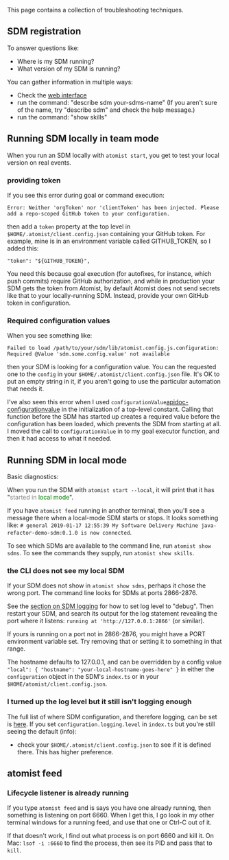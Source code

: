 This page contains a collection of troubleshooting techniques.

## SDM registration

To answer questions like:

* Where is my SDM running?
* What version of my SDM is running?

You can gather information in multiple ways:

* Check the [web interface](team.md#see-your-sdm-registration)
* run the command: "describe sdm your-sdms-name" (If you aren't sure of the name, try "describe sdm" and check the help message.)
* run the command: "show skills"

## Running SDM locally in team mode

When you run an SDM locally with `atomist start`, you get to test your local version on real events.

### providing token

If you see this error during goal or command execution:

`Error: Neither 'orgToken' nor 'clientToken' has been injected. Please add a repo-scoped GitHub token to your configuration.`

then add a `token` property at the top level in `$HOME/.atomist/client.config.json` containing your
GitHub token. For example, mine is in an environment variable called GITHUB_TOKEN, so I added this:

`"token": "${GITHUB_TOKEN}",`

You need this because goal execution (for autofixes, for instance, which push commits) require GitHub
authorization, and while in production your SDM gets the token from Atomist, by default Atomist does not send secrets like that to your locally-running SDM. Instead, provide your own GitHub token in configuration.

### Required configuration values

When you see something like:

`Failed to load /path/to/your/sdm/lib/atomist.config.js.configuration: Required @Value 'sdm.some.config.value' not available`

then your SDM is looking for a configuration value. You can the requested one to the `config` in your `$HOME/.atomist/client.config.json` file.
It's OK to put an empty string in it, if you aren't going to use the particular automation that needs it.

I've also seen this error when I used `configurationValue`[apidoc-configurationvalue] in the initialization of a top-level constant. Calling that function before the SDM
has started up creates a required value before the configuration has been loaded, which prevents the SDM from starting at all. I moved the call
to `configurationValue` in to my goal executor function, and then it had access to what it needed.

[apidoc-configurationvalue]: https://atomist.github.io/automation-client/modules/_lib_configuration_.html#configurationvalue (API Doc for configurationValue)

## Running SDM in local mode

Basic diagnostics:

When you run the SDM with `atomist start --local`, it will print that it has
"<span style="color: gray">started in</span> <span style="color: green">local mode</span>".

If you have `atomist feed` running in another terminal, then you'll see a message there when
a local-mode SDM starts or stops. It looks something like: `# general 2019-01-17 12:55:39 My Software Delivery Machine java-refactor-demo-sdm:0.1.0 is now connected`.

To see which SDMs are available to the command line, run `atomist show sdms`. To see the
commands they supply, run `atomist show skills`.

### the CLI does not see my local SDM

If your SDM does not show in `atomist show sdms`, perhaps it chose the wrong port. The command line looks for SDMs at ports 2866-2876.

See the [section on SDM logging](logging.md#configuring-sdm-logs) for how to set log level to "debug". Then restart your SDM, and search its output for the log statement revealing the port where it listens: `running at 'http://127.0.0.1:2866'` (or similar).

If yours is running on a port not in 2866-2876, you might have a PORT environment
variable set. Try removing that or setting it to something in that range.

The hostname defaults to 127.0.0.1, and can be overridden by a config value
`"local": { "hostname": "your-local-hostname-goes-here" }` in either the `configuration` object in the SDM's `index.ts` or in your `$HOME/atomist/client.config.json`.

### I turned up the log level but it still isn't logging enough

The full list of where SDM configuration, and therefore logging, can be set is [here](https://atomist.github.io/automation-client/modules/_lib_configuration_.html?_ga=2.189235115.1635154328.1550526486-1203552146.1527824248#loadconfiguration).
If you set `configuration.logging.level` in `index.ts` but you're still seeing the default (info):

* check your `$HOME/.atomist/client.config.json` to see if it is defined there.
This has higher preference.

## atomist feed

### Lifecycle listener is already running

If you type `atomist feed` and is says you have one already running, then something is listening on port 6660.
When I get this, I go look in my other terminal windows for a running feed, and use that one or Ctrl-C out of it.

If that doesn't work, I find out what process is on port 6660 and kill it. On Mac: `lsof -i :6660` to find the process, then
see its PID and pass that to `kill`.